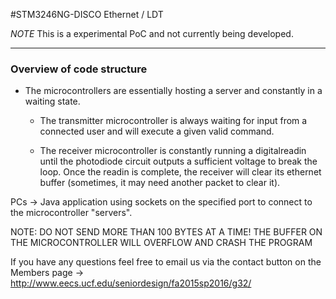 #STM3246NG-DISCO Ethernet / LDT 

*NOTE* This is a experimental PoC and not currently being developed. 

---

### Overview of code structure

- The microcontrollers are essentially hosting a server and constantly in a waiting state.
	- The transmitter microcontroller is always waiting for input from a connected user and will 
	  execute a given valid command.
	
	- The receiver microcontroller is constantly running a digitalreadin until the photodiode circuit
	  outputs a sufficient voltage to break the loop. Once the readin is complete, the receiver will clear
	  its ethernet buffer (sometimes, it may need another packet to clear it).
	  
PCs -> Java application using sockets on the specified port to connect to the microcontroller "servers".

NOTE: DO NOT SEND MORE THAN 100 BYTES AT A TIME! THE BUFFER ON THE MICROCONTROLLER WILL OVERFLOW AND
CRASH THE PROGRAM

If you have any questions feel free to email us via the contact button on the Members page
-> http://www.eecs.ucf.edu/seniordesign/fa2015sp2016/g32/

